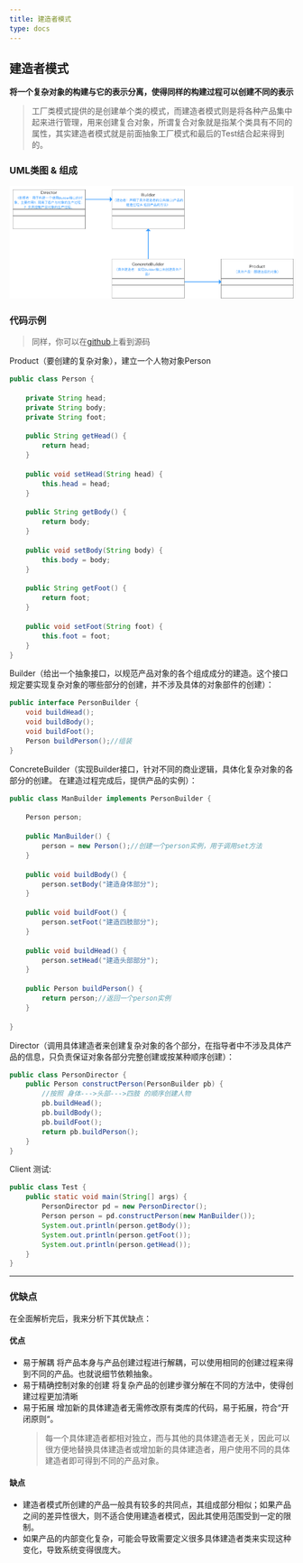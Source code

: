```yaml
---
title: 建造者模式
type: docs
---
```


## 建造者模式

**将一个复杂对象的构建与它的表示分离，使得同样的构建过程可以创建不同的表示**

>工厂类模式提供的是创建单个类的模式，而建造者模式则是将各种产品集中起来进行管理，用来创建复合对象，所谓复合对象就是指某个类具有不同的属性，其实建造者模式就是前面抽象工厂模式和最后的Test结合起来得到的。

### UML类图 & 组成

![类图](images/944365-e4842ec60f89315e.png)


### 代码示例

> 同样，你可以在[github][1]上看到源码


Product（要创建的复杂对象），建立一个人物对象Person

```java
public class Person {  

    private String head;  
    private String body;  
    private String foot;  

    public String getHead() {  
        return head;  
    }  

    public void setHead(String head) {  
        this.head = head;  
    }  

    public String getBody() {  
        return body;  
    }  

    public void setBody(String body) {  
        this.body = body;  
    }  

    public String getFoot() {  
        return foot;  
    }  

    public void setFoot(String foot) {  
        this.foot = foot;  
    }  
}  
```
Builder（给出一个抽象接口，以规范产品对象的各个组成成分的建造。这个接口规定要实现复杂对象的哪些部分的创建，并不涉及具体的对象部件的创建）：

```java
public interface PersonBuilder {  
    void buildHead();  
    void buildBody();  
    void buildFoot();  
    Person buildPerson();//组装  
}  
```
ConcreteBuilder（实现Builder接口，针对不同的商业逻辑，具体化复杂对象的各部分的创建。 在建造过程完成后，提供产品的实例）：
```java
public class ManBuilder implements PersonBuilder {  

    Person person;  

    public ManBuilder() {  
        person = new Person();//创建一个person实例，用于调用set方法  
    }  

    public void buildBody() {  
        person.setBody("建造身体部分");  
    }  

    public void buildFoot() {  
        person.setFoot("建造四肢部分");  
    }  

    public void buildHead() {  
        person.setHead("建造头部部分");  
    }  

    public Person buildPerson() {  
        return person;//返回一个person实例  
    }  

}
```
Director（调用具体建造者来创建复杂对象的各个部分，在指导者中不涉及具体产品的信息，只负责保证对象各部分完整创建或按某种顺序创建）：
```java
public class PersonDirector {  
    public Person constructPerson(PersonBuilder pb) {  
        //按照 身体--->头部--->四肢 的顺序创建人物  
        pb.buildHead();  
        pb.buildBody();  
        pb.buildFoot();  
        return pb.buildPerson();  
    }  
}  
```
Client 测试:
```java
public class Test {  
    public static void main(String[] args) {  
        PersonDirector pd = new PersonDirector();  
        Person person = pd.constructPerson(new ManBuilder());  
        System.out.println(person.getBody());  
        System.out.println(person.getFoot());  
        System.out.println(person.getHead());  
    }  
}  
```

---


### 优缺点

在全面解析完后，我来分析下其优缺点：



#### 优点


- 易于解耦
  将产品本身与产品创建过程进行解耦，可以使用相同的创建过程来得到不同的产品。也就说细节依赖抽象。
- 易于精确控制对象的创建
  将复杂产品的创建步骤分解在不同的方法中，使得创建过程更加清晰
- 易于拓展
  增加新的具体建造者无需修改原有类库的代码，易于拓展，符合“开闭原则“。
  > 每一个具体建造者都相对独立，而与其他的具体建造者无关，因此可以很方便地替换具体建造者或增加新的具体建造者，用户使用不同的具体建造者即可得到不同的产品对象。




#### 缺点


- 建造者模式所创建的产品一般具有较多的共同点，其组成部分相似；如果产品之间的差异性很大，则不适合使用建造者模式，因此其使用范围受到一定的限制。
- 如果产品的内部变化复杂，可能会导致需要定义很多具体建造者类来实现这种变化，导致系统变得很庞大。



[1]:https://github.com/twentyworld/learn/tree/master/design-pattern/src/main/java/builder
